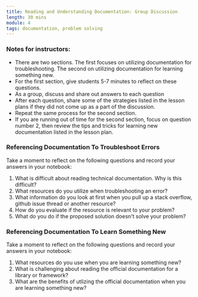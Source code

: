 ```yaml
---
title: Reading and Understanding Documentation: Group Discussion
length: 30 mins
module: 4
tags: documentation, problem solving
---
```


### Notes for instructors:
- There are two sections. The first focuses on utilizing documentation for troubleshooting. The second on utilizing documentation for learning something new.
- For the first section, give students 5-7 minutes to reflect on these questions.
- As a group, discuss and share out answers to each question
- After each question, share some of the strategies listed in the lesson plans if they did not come up as a part of the discussion.
- Repeat the same process for the second section.
- If you are running out of time for the second section, focus on question number 2, then review the tips and tricks for learning new documentation listed in the lesson plan.

### Referencing Documentation To Troubleshoot Errors
Take a moment to reflect on the following questions and record your answers in your notebook:

1. What is difficult about reading technical documentation. Why is this difficult?
2. What resources do you utilize when troubleshooting an error?
3. What information do you look at first when you pull up a stack overflow, github issue thread or another resource?
4. How do you evaluate if the resource is relevant to your problem?
5. What do you do if the proposed solution doesn't solve your problem?

### Referencing Documentation To Learn Something New
Take a moment to reflect on the following questions and record your answers in your notebook:
1. What resources do you use when you are learning something new?
2. What is challenging about reading the official documentation for a library or framework?
3. What are the benefits of utlizing the official documentation when you are learning something new?
